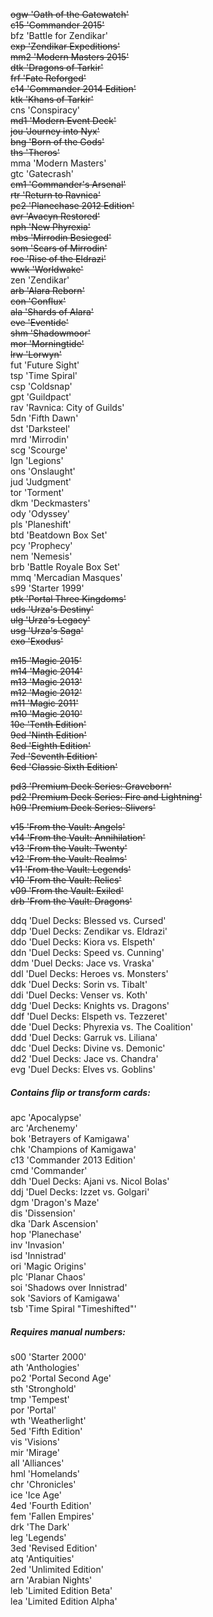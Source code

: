 ~~ogw 'Oath of the Gatewatch'~~  
~~c15 'Commander 2015'~~  
bfz 'Battle for Zendikar'  
~~exp 'Zendikar Expeditions'~~  
~~mm2 'Modern Masters 2015'~~  
~~dtk 'Dragons of Tarkir'~~  
~~frf 'Fate Reforged'~~  
~~c14 'Commander 2014 Edition'~~  
~~ktk 'Khans of Tarkir'~~  
cns 'Conspiracy'  
~~md1 'Modern Event Deck'~~  
~~jou 'Journey into Nyx'~~  
~~bng 'Born of the Gods'~~  
~~ths 'Theros'~~  
mma 'Modern Masters'  
gtc 'Gatecrash'  
~~cm1 'Commander's Arsenal'~~  
~~rtr 'Return to Ravnica'~~  
~~pc2 'Planechase 2012 Edition'~~  
~~avr 'Avacyn Restored'~~  
~~nph 'New Phyrexia'~~  
~~mbs 'Mirrodin Besieged'~~  
~~som 'Scars of Mirrodin'~~  
~~roe 'Rise of the Eldrazi'~~  
~~wwk 'Worldwake'~~  
zen 'Zendikar'  
~~arb 'Alara Reborn'~~  
~~con 'Conflux'~~  
~~ala 'Shards of Alara'~~  
~~eve 'Eventide'~~  
~~shm 'Shadowmoor'~~  
~~mor 'Morningtide'~~  
~~lrw 'Lorwyn'~~  
fut 'Future Sight'  
tsp 'Time Spiral'  
csp 'Coldsnap'  
gpt 'Guildpact'  
rav 'Ravnica: City of Guilds'  
5dn 'Fifth Dawn'  
dst 'Darksteel'  
mrd 'Mirrodin'  
scg 'Scourge'  
lgn 'Legions'  
ons 'Onslaught'  
jud 'Judgment'  
tor 'Torment'  
dkm 'Deckmasters'  
ody 'Odyssey'  
pls 'Planeshift'  
btd 'Beatdown Box Set'  
pcy 'Prophecy'  
nem 'Nemesis'  
brb 'Battle Royale Box Set'  
mmq 'Mercadian Masques'  
s99 'Starter 1999'  
~~ptk 'Portal Three Kingdoms'~~  
~~uds 'Urza's Destiny'~~  
~~ulg 'Urza's Legacy'~~  
~~usg 'Urza's Saga'~~  
~~exo 'Exodus'~~  

~~m15 'Magic 2015'~~  
~~m14 'Magic 2014'~~  
~~m13 'Magic 2013'~~  
~~m12 'Magic 2012'~~  
~~m11 'Magic 2011'~~  
~~m10 'Magic 2010'~~  
~~10e 'Tenth Edition'~~  
~~9ed 'Ninth Edition'~~  
~~8ed 'Eighth Edition'~~  
~~7ed 'Seventh Edition'~~  
~~6ed 'Classic Sixth Edition'~~  

~~pd3 'Premium Deck Series: Graveborn'~~  
~~pd2 'Premium Deck Series: Fire and Lightning'~~  
~~h09 'Premium Deck Series: Slivers'~~  

~~v15 'From the Vault: Angels'~~  
~~v14 'From the Vault: Annihilation'~~  
~~v13 'From the Vault: Twenty'~~  
~~v12 'From the Vault: Realms'~~  
~~v11 'From the Vault: Legends'~~  
~~v10 'From the Vault: Relics'~~  
~~v09 'From the Vault: Exiled'~~  
~~drb 'From the Vault: Dragons'~~  

ddq 'Duel Decks: Blessed vs. Cursed'  
ddp 'Duel Decks: Zendikar vs. Eldrazi'  
ddo 'Duel Decks: Kiora vs. Elspeth'  
ddn 'Duel Decks: Speed vs. Cunning'  
ddm 'Duel Decks: Jace vs. Vraska'  
ddl 'Duel Decks: Heroes vs. Monsters'  
ddk 'Duel Decks: Sorin vs. Tibalt'  
ddi 'Duel Decks: Venser vs. Koth'  
ddg 'Duel Decks: Knights vs. Dragons'  
ddf 'Duel Decks: Elspeth vs. Tezzeret'  
dde 'Duel Decks: Phyrexia vs. The Coalition'  
ddd 'Duel Decks: Garruk vs. Liliana'  
ddc 'Duel Decks: Divine vs. Demonic'  
dd2 'Duel Decks: Jace vs. Chandra'  
evg 'Duel Decks: Elves vs. Goblins'  

##### Contains flip or transform cards:
apc 'Apocalypse'  
arc 'Archenemy'  
bok 'Betrayers of Kamigawa'  
chk 'Champions of Kamigawa'  
c13 'Commander 2013 Edition'  
cmd 'Commander'  
ddh 'Duel Decks: Ajani vs. Nicol Bolas'  
ddj 'Duel Decks: Izzet vs. Golgari'  
dgm 'Dragon's Maze'  
dis 'Dissension'  
dka 'Dark Ascension'  
hop 'Planechase'  
inv 'Invasion'  
isd 'Innistrad'  
ori 'Magic Origins'  
plc 'Planar Chaos'  
soi 'Shadows over Innistrad'  
sok 'Saviors of Kamigawa'  
tsb 'Time Spiral "Timeshifted"'  

##### Requires manual numbers:
s00 'Starter 2000'  
ath 'Anthologies'  
po2 'Portal Second Age'  
sth 'Stronghold'  
tmp 'Tempest'  
por 'Portal'  
wth 'Weatherlight'  
5ed 'Fifth Edition'  
vis 'Visions'  
mir 'Mirage'  
all 'Alliances'  
hml 'Homelands'  
chr 'Chronicles'  
ice 'Ice Age'  
4ed 'Fourth Edition'  
fem 'Fallen Empires'  
drk 'The Dark'  
leg 'Legends'  
3ed 'Revised Edition'  
atq 'Antiquities'  
2ed 'Unlimited Edition'  
arn 'Arabian Nights'  
leb 'Limited Edition Beta'  
lea 'Limited Edition Alpha'  
